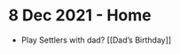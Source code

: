 # 8 Dec 2021 - Home
* Play Settlers with dad? [[Dad’s Birthday]]

<!-- {BearID:4DC8F7F4-AB5E-46F5-9C2C-F62BF5580A29-32465-000001165E5989B1} -->

